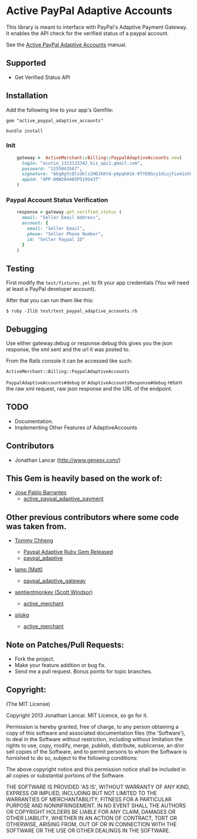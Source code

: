 # Active PayPal Adaptive Accounts

This library is meant to interface with PayPal's Adaptive Payment Gateway.
It enables the API check for the verified status of a paypal account.

[Active Merchant]:http://www.activemerchant.org

See the [Active PayPal Adaptive Accounts](https://www.paypalobjects.com/webstatic/en_US/developer/docs/pdf/pp_adaptiveaccounts.pdf) manual.

## Supported

* Get Verified Status API

## Installation

Add the following line to your app's Gemfile:

    gem "active_paypal_adaptive_accounts"

    bundle install

### Init
```ruby
    gateway =  ActiveMerchant::Billing::PaypalAdaptiveAccounts.new(
      login: "acutio_1313133342_biz_api1.gmail.com",
      password: "1255043567",
      signature: "Abg0gYcQlsdkls2HDJkKtA-p6pqhA1k-KTYE0Gcy1diujFio4io5Vqjf",
      appid: "APP-80W284485P519543T"
    )
```

### Paypal Account Status Verification
```ruby
    response = gateway.get_verified_status (
      email: "Seller Email Address",
      account: {
        email: "Seller Email",
        phone: "Seller Phone Number",
        id: "Seller Paypal ID"
      }
    )
```

## Testing

First modify the `test/fixtures.yml` to fit your app credentials (You
will need at least a PayPal developer account).

After that you can run them like this:

    $ ruby -Ilib test/test_paypal_adaptive_accounts.rb

## Debugging

Use either gateway.debug or response.debug this gives you the json
response, the xml sent and the url it was posted to.

From the Rails console it can be accessed like such:

    ActiveMerchant::Billing::PaypalAdaptiveAccounts

`PaypalAdaptiveAccounts#debug` or `AdaptiveAccountsResponse#debug` return the raw
xml request, raw json response and the URL of the endpoint.

## TODO

* Documentation.
* Implementing Other Features of AdaptiveAccounts

## Contributors

* Jonathan Lancar (<http://www.genesx.com/>)

## This Gem is heavily based on the work of:
* [Jose Pablo Barrantes](<http://jpablobr.com/>)
  - [active_paypal_adaptive_payment](https://github.com/jpablobr/active_paypal_adaptive_payment)

## Other previous contributors where some code was taken from.
* [Tommy Chheng](http://tommy.chheng.com)
  - [Paypal Adaptive Ruby Gem Released](http://tommy.chheng.com/2009/12/29/paypal-adaptive-ruby-gem-released/)
  - [paypal_adaptive](https://github.com/tc/paypal_adaptive)

* [lamp (Matt)](https://github.com/lamp)
  - [paypal_adaptive_gateway](https://github.com/lamp/paypal_adaptive_gateway)

* [sentientmonkey (Scott Windsor)](https://github.com/sentientmonkey)
  - [active_merchant](https://github.com/sentientmonkey/active_merchant)

* [sijokg](https://github.com/sijokg)
  - [active_merchant](https://github.com/sijokg/active_merchant)

## Note on Patches/Pull Requests:

* Fork the project.
* Make your feature addition or bug fix.
* Send me a pull request. Bonus points for topic branches.

## Copyright:

(The MIT License)

Copyright 2013 Jonathan Lancar. MIT Licence, so go for it.

Permission is hereby granted, free of charge, to any person obtaining a
copy of this software and associated documentation files (the
'Software'), to deal in the Software without restriction, including
without limitation the rights to use, copy, modify, merge, publish,
distribute, sublicense, an d/or sell copies of the Software, and to
permit persons to whom the Software is furnished to do so, subject to
the following conditions:

The above copyright notice and this permission notice shall be included
in all copies or substantial portions of the Software.

THE SOFTWARE IS PROVIDED 'AS IS', WITHOUT WARRANTY OF ANY KIND, EXPRESS
OR IMPLIED, INCLUDING BUT NOT LIMITED TO THE WARRANTIES OF
MERCHANTABILITY, FITNESS FOR A PARTICULAR PURPOSE AND NONINFRINGEMENT.
IN NO EVENT SHALL THE AUTHORS OR COPYRIGHT HOLDERS BE LIABLE FOR ANY
CLAIM, DAMAGES OR OTHER LIABILITY, WHETHER IN AN ACTION OF CONTRACT,
TORT OR OTHERWISE, ARISING FROM, OUT OF OR IN CONNECTION WITH THE
SOFTWARE OR THE USE OR OTHER DEALINGS IN THE SOFTWARE.

